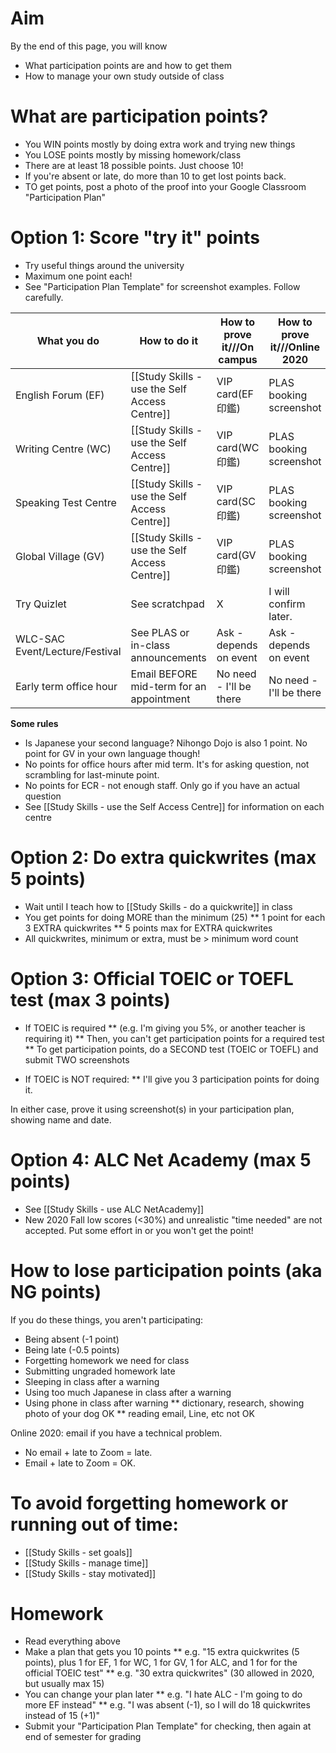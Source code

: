 # Aim
By the end of this page, you will know
* What participation points are and how to get them
* How to manage your own study outside of class

# What are participation points?
* You WIN points mostly by doing extra work and trying new things
* You LOSE points mostly by missing homework/class 
* There are at least 18 possible points. Just choose 10!
* If you're absent or late, do more than 10 to get lost points back.
* TO get points, post a photo of the proof into your Google Classroom "Participation Plan"

# Option 1: Score "try it" points 
* Try useful things around the university
* Maximum one point each!
* See "Participation Plan Template" for screenshot examples. Follow carefully. 

What you do                     |How to do it                                   |How to prove it///On campus 		|How to prove it///<red>Online 2020</red>
--------------------------------|---------------                                |----------------					|-------------------------
English Forum (EF)              |[[Study Skills - use the Self Access Centre]]  |VIP card(EF 印鑑) 	                |PLAS booking screenshot
Writing Centre (WC)             |[[Study Skills - use the Self Access Centre]]  |VIP card(WC 印鑑)                 	|PLAS booking screenshot
Speaking Test Centre            |[[Study Skills - use the Self Access Centre]]  |VIP card(SC 印鑑)                	|PLAS booking screenshot
Global Village (GV)             |[[Study Skills - use the Self Access Centre]]  |VIP card(GV 印鑑)                	|PLAS booking screenshot
Try Quizlet                     |See scratchpad                                 |X                                  |I will confirm later. 
WLC-SAC Event/Lecture/Festival  |See PLAS or in-class announcements             |Ask - depends on event             |Ask - depends on event       
<red>Early term </red>office hour|Email BEFORE mid-term for an appointment      |No need - I'll be there            |No need - I'll be there    

__Some rules__
* Is Japanese your second language? Nihongo Dojo is also 1 point. No point for GV in your own language though!
* No points for office hours after mid term. It's for asking question, not scrambling for last-minute point. 
* No points for ECR - not enough staff. Only go if you have an actual question
* See [[Study Skills - use the Self Access Centre]] for information on each centre


# Option 2: Do extra quickwrites (max 5 points)
* Wait until I teach how to [[Study Skills - do a quickwrite]] in class
* You get points for doing MORE than the minimum (25)
** 1 point for each 3 EXTRA quickwrites
** 5 points max for EXTRA quickwrites
* All quickwrites, minimum or extra, must be > minimum word count


# Option 3: Official TOEIC or TOEFL test (max 3 points)
* <red>If TOEIC is required</red>
** (e.g. I'm giving you 5%, or another teacher is requiring it)
** Then, you can't get participation points for a required test
** To get participation points, do a SECOND test (TOEIC or TOEFL) and submit TWO screenshots

* If TOEIC is NOT required:
** I'll give you <red>3</red> participation points for doing it. 

In either case, prove it using screenshot(s) in your participation plan, showing name and date. 


# Option 4: ALC Net Academy (max 5 points)
* See [[Study Skills - use ALC NetAcademy]]    
* <red>New 2020 Fall</red> low scores (<30%) and unrealistic "time needed" are not accepted. Put some effort in or you won't get the point! 


# How to lose participation points (aka NG points)
If you do these things, you aren't participating:
* Being absent (-1 point)
* Being late (-0.5 points)
* Forgetting homework we need for class
* Submitting ungraded homework late
* Sleeping in class after a warning
* Using too much Japanese in class after a warning
* Using phone in class after warning
** dictionary, research, showing photo of your dog OK
** reading email, Line, etc not OK

<red> Online 2020: </red> email if you have a technical problem. 
* No email + late to Zoom = late. 
* Email + late to Zoom = OK.

# To avoid forgetting homework or running out of time:
* [[Study Skills - set goals]]
* [[Study Skills - manage time]]
* [[Study Skills - stay motivated]]


# Homework 
* Read everything above
* Make a plan that gets you 10 points
** e.g.  "15 extra quickwrites (5 points), plus 1 for EF, 1 for  WC, 1 for  GV, 1 for  ALC, and 1 for  for the official TOEIC test"
** e.g.  "30 extra quickwrites" (30 allowed in 2020, but usually max 15)
* You can change your plan later 
** e.g. "I hate ALC - I'm going to do more EF instead"
** e.g. "I was absent (-1), so I will do 18 quickwrites instead of 15 (+1)"
* Submit your "Participation Plan Template" for checking, then again at end of semester for grading
